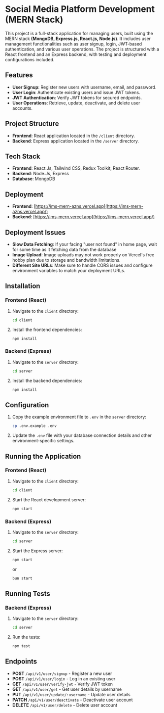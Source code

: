 # Social Media Platform Development (MERN Stack)

This project is a full-stack application for managing users, built using the MERN stack **(MongoDB, Express.js, React.js, Node.js)**. It includes user management functionalities such as user signup, login, JWT-based authentication, and various user operations. The project is structured with a React frontend and an Express backend, with testing and deployment configurations included.

## Features

- **User Signup**: Register new users with username, email, and password.
- **User Login**: Authenticate existing users and issue JWT tokens.
- **JWT Authentication**: Verify JWT tokens for secured endpoints.
- **User Operations**: Retrieve, update, deactivate, and delete user accounts.

## Project Structure

- **Frontend**: React application located in the `/client` directory.
- **Backend**: Express application located in the `/server` directory.

## Tech Stack
- **Frontend**: React.Js, Tailwind CSS, Redux Toolkit, React Router.
- **Backend**: Node.Js, Express
- **Database**: MongoDB

## Deployment

- **Frontend**: [https://ims-mern-azns.vercel.app](https://ims-mern-azns.vercel.app/)
- **Backend**: [https://ims-mern.vercel.app](https://ims-mern.vercel.app/)

## Deployment Issues
- **Slow Data Fetching**: If your facing "user not found" in home page, wait for some time as it fetching data from the database
- **Image Upload**: Image uploads may not work properly on Vercel's free hobby plan due to storage and bandwidth limitations.
- **Different Site URLs**: Make sure to handle CORS issues and configure environment variables to match your deployment URLs.


## Installation

### Frontend (React)

1. Navigate to the `client` directory:
    ```bash
    cd client
    ```

2. Install the frontend dependencies:
    ```bash
    npm install
    ```


### Backend (Express)

1. Navigate to the `server` directory:
    ```bash
    cd server
    ```

2. Install the backend dependencies:
    ```bash
    npm install
    ```

## Configuration

1. Copy the example environment file to `.env` in the `server` directory:
    ```bash
    cp .env.example .env
    ```

2. Update the `.env` file with your database connection details and other environment-specific settings.

## Running the Application

### Frontend (React)

1. Navigate to the `client` directory:
    ```bash
    cd client
    ```

2. Start the React development server:
    ```bash
    npm start
    ```


### Backend (Express)

1. Navigate to the `server` directory:
    ```bash
    cd server
    ```

2. Start the Express server:
    ```bash
    npm start
    ```
    or
    ```bash
    bun start
    ```

## Running Tests

### Backend (Express)

1. Navigate to the `server` directory:
    ```bash
    cd server
    ```

2. Run the tests:
    ```bash
    npm test
    ```


## Endpoints

- **POST** `/api/v1/user/signup` - Register a new user
- **POST** `/api/v1/user/login` - Log in an existing user
- **GET** `/api/v1/user/verify-jwt` - Verify JWT token
- **GET** `/api/v1/user/get` - Get user details by username
- **PUT** `/api/v1/user/update/:username` - Update user details
- **PATCH** `/api/v1/user/deactivate` - Deactivate user account
- **DELETE** `/api/v1/user/delete` - Delete user account

